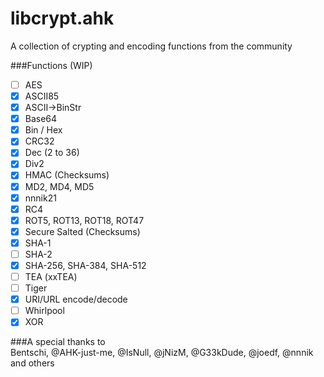 libcrypt.ahk
============

A collection of crypting and encoding functions from the community

###Functions (WIP)  
- [ ] AES
- [x] ASCII85
- [x] ASCII->BinStr
- [x] Base64
- [x] Bin / Hex
- [x] CRC32
- [x] Dec (2 to 36)
- [x] Div2
- [x] HMAC (Checksums)
- [x] MD2, MD4, MD5
- [x] nnnik21
- [x] RC4
- [x] ROT5, ROT13, ROT18, ROT47
- [x] Secure Salted (Checksums)
- [x] SHA-1
- [ ] SHA-2
- [x] SHA-256, SHA-384, SHA-512
- [ ] TEA (xxTEA)
- [ ] Tiger
- [x] URI/URL encode/decode
- [ ] Whirlpool
- [x] XOR

###A special thanks to  
Bentschi, @AHK-just-me, @IsNull, @jNizM, @G33kDude, @joedf, @nnnik and others
